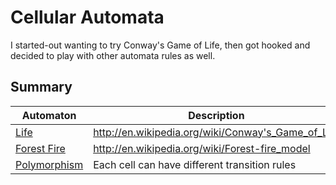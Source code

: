 Cellular Automata
=================

I started-out wanting to try Conway's Game of Life, then got hooked and decided
to play with other automata rules as well.


Summary
-------
| Automaton      | Description |
|----------------|-------------|
| [Life]         | http://en.wikipedia.org/wiki/Conway's_Game_of_Life |
| [Forest Fire]  | http://en.wikipedia.org/wiki/Forest-fire_model |
| [Polymorphism] | Each cell can have different transition rules |


[Life]: life
[Forest Fire]: forest-fire
[Polymorphism]: polymorphism
